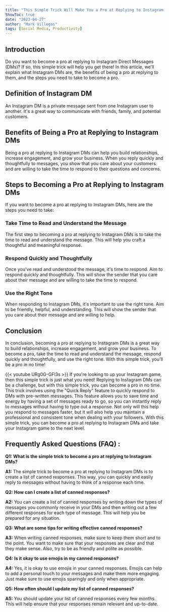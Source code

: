 ```yaml
---
title: "This Simple Trick Will Make You a Pro at Replying to Instagram DMs!"
ShowToc: true 
date: "2023-04-27"
author: "Mark Villegas" 
tags: [Social Media, Productivity]
---
```

## Introduction

Do you want to become a pro at replying to Instagram Direct Messages (DMs)? If so, this simple trick will help you get there! In this article, we'll explain what Instagram DMs are, the benefits of being a pro at replying to them, and the steps you need to take to become a pro. 

## Definition of Instagram DM

An Instagram DM is a private message sent from one Instagram user to another. It's a great way to communicate with friends, family, and potential customers. 

## Benefits of Being a Pro at Replying to Instagram DMs

Being a pro at replying to Instagram DMs can help you build relationships, increase engagement, and grow your business. When you reply quickly and thoughtfully to messages, you show that you care about your customers and are willing to take the time to respond to their questions and concerns. 

## Steps to Becoming a Pro at Replying to Instagram DMs

If you want to become a pro at replying to Instagram DMs, here are the steps you need to take: 

### Take Time to Read and Understand the Message

The first step to becoming a pro at replying to Instagram DMs is to take the time to read and understand the message. This will help you craft a thoughtful and meaningful response. 

### Respond Quickly and Thoughtfully

Once you've read and understood the message, it's time to respond. Aim to respond quickly and thoughtfully. This will show the sender that you care about their message and are willing to take the time to respond. 

### Use the Right Tone

When responding to Instagram DMs, it's important to use the right tone. Aim to be friendly, helpful, and understanding. This will show the sender that you care about their message and are willing to help. 

## Conclusion

In conclusion, becoming a pro at replying to Instagram DMs is a great way to build relationships, increase engagement, and grow your business. To become a pro, take the time to read and understand the message, respond quickly and thoughtfully, and use the right tone. With this simple trick, you'll be a pro in no time!

{{< youtube URg0G-GFl3s >}} 
If you're looking to up your Instagram game, then this simple trick is just what you need! Replying to Instagram DMs can be a challenge, but with this simple trick, you can become a pro in no time. This trick involves using the "Quick Reply" feature to quickly respond to DMs with pre-written messages. This feature allows you to save time and energy by having a set of messages ready to go, so you can instantly reply to messages without having to type out a response. Not only will this help you respond to messages faster, but it will also help you maintain a professional and consistent tone when dealing with your followers. With this simple trick, you can become a pro at replying to Instagram DMs and take your Instagram game to the next level.

## Frequently Asked Questions (FAQ) :
**Q1: What is the simple trick to become a pro at replying to Instagram DMs?**

**A1:** The simple trick to become a pro at replying to Instagram DMs is to create a list of canned responses. This way, you can quickly and easily reply to messages without having to think of a response each time.

**Q2: How can I create a list of canned responses?**

**A2:** You can create a list of canned responses by writing down the types of messages you commonly receive in your DMs and then writing out a few different responses for each type of message. This will help you be prepared for any situation.

**Q3: What are some tips for writing effective canned responses?**

**A3:** When writing canned responses, make sure to keep them short and to the point. You want to make sure that your responses are clear and that they make sense. Also, try to be as friendly and polite as possible.

**Q4: Is it okay to use emojis in my canned responses?**

**A4:** Yes, it is okay to use emojis in your canned responses. Emojis can help to add a personal touch to your messages and make them more engaging. Just make sure to use emojis sparingly and only when appropriate.

**Q5: How often should I update my list of canned responses?**

**A5:** You should update your list of canned responses every few months. This will help ensure that your responses remain relevant and up-to-date.




